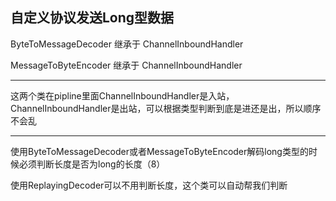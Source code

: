 ## 自定义协议发送Long型数据

ByteToMessageDecoder 继承于  ChannelInboundHandler

MessageToByteEncoder 继承于 ChannelInboundHandler

------

这两个类在pipline里面ChannelInboundHandler是入站，ChannelInboundHandler是出站，可以根据类型判断到底是进还是出，所以顺序不会乱

------

使用ByteToMessageDecoder或者MessageToByteEncoder解码long类型的时候必须判断长度是否为long的长度（8）

使用ReplayingDecoder可以不用判断长度，这个类可以自动帮我们判断